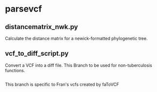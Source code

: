 # parsevcf

## distancematrix_nwk.py
Calculate the distance matrix for a newick-formatted phylogenetic tree.

## vcf_to_diff_script.py
Convert a VCF into a diff file.
This Branch to be used for non-tuberculosis functions.

##
This branch is specific to Fran's vcfs created by faToVCF
